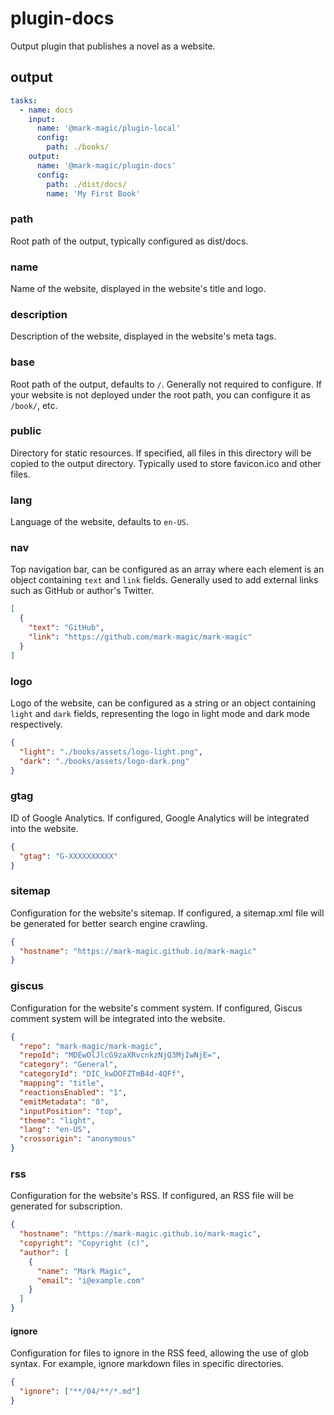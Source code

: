 # plugin-docs

Output plugin that publishes a novel as a website.

## output

```yaml
tasks:
  - name: docs
    input:
      name: '@mark-magic/plugin-local'
      config:
        path: ./books/
    output:
      name: '@mark-magic/plugin-docs'
      config:
        path: ./dist/docs/
        name: 'My First Book'
```

### path

Root path of the output, typically configured as dist/docs.

### name

Name of the website, displayed in the website's title and logo.

### description

Description of the website, displayed in the website's meta tags.

### base

Root path of the output, defaults to `/`. Generally not required to configure. If your website is not deployed under the root path, you can configure it as `/book/`, etc.

### public

Directory for static resources. If specified, all files in this directory will be copied to the output directory. Typically used to store favicon.ico and other files.

### lang

Language of the website, defaults to `en-US`.

### nav

Top navigation bar, can be configured as an array where each element is an object containing `text` and `link` fields. Generally used to add external links such as GitHub or author's Twitter.

```json
[
  {
    "text": "GitHub",
    "link": "https://github.com/mark-magic/mark-magic"
  }
]
```

### logo

Logo of the website, can be configured as a string or an object containing `light` and `dark` fields, representing the logo in light mode and dark mode respectively.

```json
{
  "light": "./books/assets/logo-light.png",
  "dark": "./books/assets/logo-dark.png"
}
```

### gtag

ID of Google Analytics. If configured, Google Analytics will be integrated into the website.

```json
{
  "gtag": "G-XXXXXXXXXX"
}
```

### sitemap

Configuration for the website's sitemap. If configured, a sitemap.xml file will be generated for better search engine crawling.

```json
{
  "hostname": "https://mark-magic.github.io/mark-magic"
}
```

### giscus

Configuration for the website's comment system. If configured, Giscus comment system will be integrated into the website.

```json
{
  "repo": "mark-magic/mark-magic",
  "repoId": "MDEwOlJlcG9zaXRvcnkzNjQ3MjIwNjE=",
  "category": "General",
  "categoryId": "DIC_kwDOFZTmB4d-4QFf",
  "mapping": "title",
  "reactionsEnabled": "1",
  "emitMetadata": "0",
  "inputPosition": "top",
  "theme": "light",
  "lang": "en-US",
  "crossorigin": "anonymous"
}
```

### rss

Configuration for the website's RSS. If configured, an RSS file will be generated for subscription.

```json
{
  "hostname": "https://mark-magic.github.io/mark-magic",
  "copyright": "Copyright (c)",
  "author": [
    {
      "name": "Mark Magic",
      "email": "i@example.com"
    }
  ]
}
```

#### ignore

Configuration for files to ignore in the RSS feed, allowing the use of glob syntax. For example, ignore markdown files in specific directories.

```json
{
  "ignore": ["**/04/**/*.md"]
}
```
